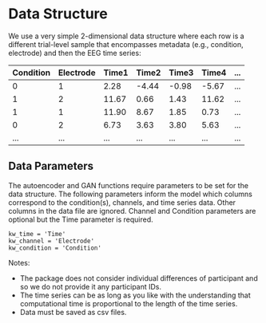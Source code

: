 # Data Structure

We use a very simple 2-dimensional data structure where each row is a different trial-level sample that encompasses metadata (e.g., condition, electrode) and then the EEG time series:

| Condition | Electrode | Time1 | Time2 | Time3 | Time4 | ... |
| --- | --- | --- | --- | --- | --- | --- |
| 0 | 1 | 2.28 | -4.44 | -0.98 | -5.67 | ... |
| 1 | 2 | 11.67 | 0.66 | 1.43 | 11.62 | ... |
| 1 | 1 | 11.90 | 8.67 | 1.85 | 0.73 | ... |
| 0 | 2 | 6.73 | 3.63 | 3.80 | 5.63 | ... |
| ... | ... | ... | ... | ... | ... | ... |

## Data Parameters

The autoencoder and GAN functions require parameters to be set for the data structure. The following parameters inform the model which columns correspond to the condition(s), channels, and time series data. Other columns in the data file are ignored. Channel and Condition parameters are optional but the Time parameter is required.

`kw_time = 'Time'` <br>
`kw_channel = 'Electrode'` <br>
`kw_condition = 'Condition'` <br>

Notes:
<ul>
<li> The package does not consider individual differences of participant and so we do not provide it any participant IDs. </li>
<li> The time series can be as long as you like with the understanding that computational time is proportional to the length of the time series. </li>
<li> Data must be saved as csv files.
</ul>



